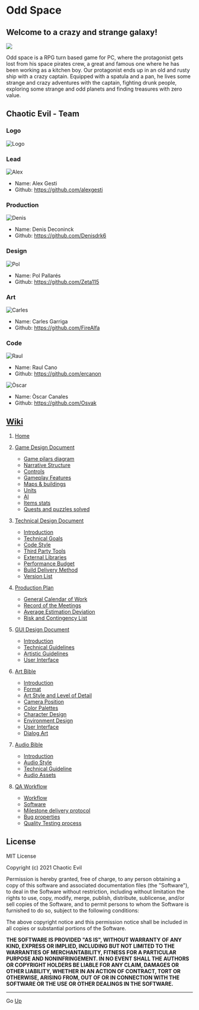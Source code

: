 # Odd Space

## Welcome to a crazy and strange galaxy!
![](https://github.com/alexgesti/PROYECTO-2/blob/main/docs/wikiResources/home/odd_space_logo.png)

Odd space is a RPG turn based game for PC, where the protagonist gets lost from his space pirates crew, a great and famous one where he has been working as a kitchen boy. Our protagonist ends up in an old and rusty ship with a crazy captain. Equipped with a spatula and a pan, he lives some strange and crazy adventures with the captain, fighting drunk people, exploring some strange and odd planets and finding treasures with zero value.

## Chaotic Evil - Team

### Logo

![Logo](https://github.com/alexgesti/PROYECTO-2/blob/main/docs/wikiResources/home/logo_chaoticevil.png)

### Lead

![Alex](https://github.com/alexgesti/PROYECTO-2/blob/main/docs/wikiResources/home/alex_avatar.png)

+ Name: Alex Gesti
+ Github: https://github.com/alexgesti

### Production

![Denis](https://github.com/alexgesti/PROYECTO-2/blob/main/docs/wikiResources/home/denis_avatar.png)

+ Name: Denis Deconinck
+ Github: https://github.com/Denisdrk6

### Design

![Pol](https://github.com/alexgesti/PROYECTO-2/blob/main/docs/wikiResources/home/pol_avatar.png)

+ Name: Pol Pallarés
+ Github: https://github.com/Zeta115

### Art

![Carles](https://github.com/alexgesti/PROYECTO-2/blob/main/docs/wikiResources/home/carles_avatar.png)

+ Name: Carles Garriga
+ Github: https://github.com/FireAlfa

### Code

![Raul](https://github.com/alexgesti/PROYECTO-2/blob/main/docs/wikiResources/home/raul_avatar.png)

+ Name: Raul Cano
+ Github: https://github.com/ercanon

![Òscar](https://github.com/alexgesti/PROYECTO-2/blob/main/docs/wikiResources/home/oscar_avatar.png)

+ Name: Òscar Canales 
+ Github: https://github.com/Osvak

## [Wiki](https://github.com/alexgesti/PROYECTO-2/wiki)

1. [Home](https://github.com/alexgesti/PROYECTO-2/wiki)


2. [Game Design Document](https://github.com/alexgesti/PROYECTO-2/wiki/Game-Desing-Document)


    - [Game pilars diagram](https://github.com/alexgesti/PROYECTO-2/wiki/Game-Desing-Document#game-pilars-diagram)
    - [Narrative Structure](https://github.com/alexgesti/PROYECTO-2/wiki/Game-Desing-Document#narrative-structure)<br/>
    - [Controls](https://github.com/alexgesti/PROYECTO-2/wiki/Game-Desing-Document#the-games-controls)
    - [Gameplay Features](https://github.com/alexgesti/PROYECTO-2/wiki/Game-Desing-Document#gameplay-features)
    - [Maps & buildings](https://github.com/alexgesti/PROYECTO-2/wiki/Game-Desing-Document#maps--buildings)
    - [Units](https://github.com/alexgesti/PROYECTO-2/wiki/Game-Desing-Document#units)
    - [AI](https://github.com/alexgesti/PROYECTO-2/wiki/Game-Desing-Document#ai)
    - [Items stats](https://github.com/alexgesti/PROYECTO-2/wiki/Game-Desing-Document#items-stats)
    - [Quests and puzzles solved](https://github.com/alexgesti/PROYECTO-2/wiki/Game-Desing-Document#quests-and-puzzles-solved)


3. [Technical Design Document](https://github.com/alexgesti/PROYECTO-2/wiki/Technical-Design-Document)

   - [Introduction](https://github.com/alexgesti/PROYECTO-2/wiki/Technical-Design-Document#introduction)
   - [Technical Goals](https://github.com/alexgesti/PROYECTO-2/wiki/Technical-Design-Document#technical-goals)
   - [Code Style](https://github.com/alexgesti/PROYECTO-2/wiki/Technical-Design-Document#code-style)
   - [Third Party Tools](https://github.com/alexgesti/PROYECTO-2/wiki/Technical-Design-Document#third-party-tools)
   - [External Libraries](https://github.com/alexgesti/PROYECTO-2/wiki/Technical-Design-Document#external-libraries)
   - [Performance Budget](https://github.com/alexgesti/PROYECTO-2/wiki/Technical-Design-Document#performance-budget)
   - [Build Delivery Method](https://github.com/alexgesti/PROYECTO-2/wiki/Technical-Design-Document#build-delivery-method)
   - [Version List](https://github.com/alexgesti/PROYECTO-2/wiki/Technical-Design-Document#version-list)

4. [Production Plan](https://github.com/alexgesti/PROYECTO-2/wiki/Production-Plan)

    - [General Calendar of Work](https://github.com/alexgesti/PROYECTO-2/wiki/Production-Plan#general-calendar-of-work)
    - [Record of the Meetings](https://github.com/alexgesti/PROYECTO-2/wiki/Production-Plan#record-of-the-meetings)
    - [Average Estimation Deviation](https://github.com/alexgesti/PROYECTO-2/wiki/Production-Plan#average-estimation-deviation)
    - [Risk and Contingency List](https://github.com/alexgesti/PROYECTO-2/wiki/Production-Plan#risk-and-contingency-list)

5. [GUI Design Document](https://github.com/alexgesti/PROYECTO-2/wiki/GUI-Design-Document)

    - [Introduction](https://github.com/alexgesti/PROYECTO-2/wiki/GUI-Design-Document#introduction)
    - [Technical Guidelines](https://github.com/alexgesti/PROYECTO-2/wiki/GUI-Design-Document#technical-guidelines)
    - [Artistic Guidelines](https://github.com/alexgesti/PROYECTO-2/wiki/GUI-Design-Document#artistic-guidelines)
    - [User Interface](https://github.com/alexgesti/PROYECTO-2/wiki/GUI-Design-Document#user-interface)

6. [Art Bible](https://github.com/alexgesti/PROYECTO-2/wiki/Art-Bible)

    - [Introduction](https://github.com/alexgesti/PROYECTO-2/wiki/Art-Bible#introduction)
    - [Format](https://github.com/alexgesti/PROYECTO-2/wiki/Art-Bible#format)
    - [Art Style and Level of Detail](https://github.com/alexgesti/PROYECTO-2/wiki/Art-Bible#art-style-and-level-of-detail)
    - [Camera Position](https://github.com/alexgesti/PROYECTO-2/wiki/Art-Bible#camera-position)
    - [Color Palettes](https://github.com/alexgesti/PROYECTO-2/wiki/Art-Bible#color-palettes)
    - [Character Design](https://github.com/alexgesti/PROYECTO-2/wiki/Art-Bible#character-design)
    - [Environment Design](https://github.com/alexgesti/PROYECTO-2/wiki/Art-Bible#environment-design)
    - [User Interface](https://github.com/alexgesti/PROYECTO-2/wiki/Art-Bible#user-interface)
    - [Dialog Art](https://github.com/alexgesti/PROYECTO-2/wiki/Art-Bible#dialog-art)

7. [Audio Bible](https://github.com/alexgesti/PROYECTO-2/wiki/Audio-Bible)
   - [Introduction](https://github.com/alexgesti/PROYECTO-2/wiki/Audio-Bible#introduction)
   - [Audio Style](https://github.com/alexgesti/PROYECTO-2/wiki/Audio-Bible#audio-style)
   - [Technical Guideline](https://github.com/alexgesti/PROYECTO-2/wiki/Audio-Bible#technical-guideline)
   - [Audio Assets](https://github.com/alexgesti/PROYECTO-2/wiki/Audio-Bible#audio-assets)


8. [QA Workflow](https://github.com/alexgesti/PROYECTO-2/wiki/QA-Workflow)

   - [Workflow](https://github.com/alexgesti/PROYECTO-2/wiki/QA-Workflow/#workflows)
   - [Software](https://github.com/alexgesti/PROYECTO-2/wiki/QA-Workflow/#software)
   - [Milestone delivery protocol](https://github.com/alexgesti/PROYECTO-2/wiki/QA-Workflow/#milestone-delivery-protocol)
   - [Bug properties](https://github.com/alexgesti/PROYECTO-2/wiki/QA-Workflow/#bug-properties)
   - [Quality Testing process](https://github.com/alexgesti/PROYECTO-2/wiki/QA-Workflow/#quality-testing-process)




## License

MIT License

Copyright (c) 2021 Chaotic Evil

Permission is hereby granted, free of charge, to any person obtaining a copy of this software and associated documentation files (the "Software"), to deal in the Software without restriction, including without limitation the rights to use, copy, modify, merge, publish, distribute, sublicense, and/or sell copies of the Software, and to permit persons to whom the Software is furnished to do so, subject to the following conditions:

The above copyright notice and this permission notice shall be included in all copies or substantial portions of the Software.

**THE SOFTWARE IS PROVIDED "AS IS", WITHOUT WARRANTY OF ANY KIND, EXPRESS OR IMPLIED, INCLUDING BUT NOT LIMITED TO THE WARRANTIES OF MERCHANTABILITY, FITNESS FOR A PARTICULAR PURPOSE AND NONINFRINGEMENT. IN NO EVENT SHALL THE AUTHORS OR COPYRIGHT HOLDERS BE LIABLE FOR ANY CLAIM, DAMAGES OR OTHER LIABILITY, WHETHER IN AN ACTION OF CONTRACT, TORT OR OTHERWISE, ARISING FROM, OUT OF OR IN CONNECTION WITH THE SOFTWARE OR THE USE OR OTHER DEALINGS IN THE SOFTWARE.**

***
Go [Up](https://github.com/alexgesti/PROYECTO-2)
